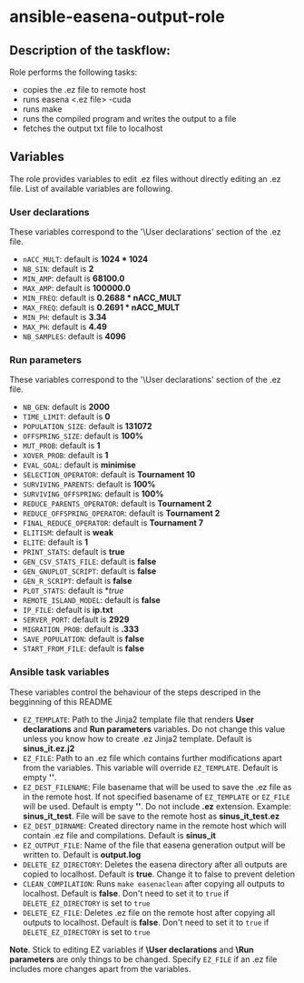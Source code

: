 # ansible-easena-output-role
## Description of the taskflow:
Role performs the following tasks:
- copies the .ez file to remote host
- runs easena <.ez file> -cuda
- runs make
- runs the compiled program and writes the output to a file
- fetches the output txt file to localhost

## Variables
The role provides variables to edit .ez files without directly editing an .ez file. List of available variables are following.
### User declarations
These variables correspond to the '\User declarations' section of the .ez file. 
- `nACC_MULT`:  default is **1024 * 1024**
- `NB_SIN`: default is **2**
- `MIN_AMP`: default is **68100.0**
- `MAX_AMP`: default is **100000.0**
- `MIN_FREQ`: default is **0.2688 * nACC_MULT**
- `MAX_FREQ`: default is **0.2691 * nACC_MULT**
- `MIN_PH`: default is **3.34**
- `MAX_PH`: default is **4.49**
- `NB_SAMPLES`: default is **4096**

### Run parameters
These variables correspond to the '\User declarations' section of the .ez file.
- `NB_GEN`: default is **2000**
- `TIME_LIMIT`: default is **0**
- `POPULATION_SIZE`: default is **131072**
- `OFFSPRING_SIZE`: default is **100%**
- `MUT_PROB`: default is **1**
- `XOVER_PROB`: default is **1**
- `EVAL_GOAL`: default is **minimise**
- `SELECTION_OPERATOR`: default is **Tournament 10**
- `SURVIVING_PARENTS`: default is **100%**
- `SURVIVING_OFFSPRING`: default is **100%**
- `REDUCE_PARENTS_OPERATOR`: default is **Tournament 2**
- `REDUCE_OFFSPRING_OPERATOR`: default is **Tournament 2**
- `FINAL_REDUCE_OPERATOR`: default is **Tournament 7**
- `ELITISM`: default is **weak**
- `ELITE`: default is **1**
- `PRINT_STATS`: default is **true**
- `GEN_CSV_STATS_FILE`: default is **false**
- `GEN_GNUPLOT_SCRIPT`: default is **false**
- `GEN_R_SCRIPT`: default is **false**
- `PLOT_STATS`: default is **true*
- `REMOTE_ISLAND_MODEL`: default is **false**
- `IP_FILE`: default is **ip.txt**
- `SERVER_PORT`: default is **2929**
- `MIGRATION_PROB`: default is **.333**
- `SAVE_POPULATION`: default is **false**
- `START_FROM_FILE`: default is **false**

### Ansible task variables
These variables control the behaviour of the steps descriped in the begginning of this README

- `EZ_TEMPLATE`: Path to the Jinja2 template file that renders **User declarations** and **Run parameters** variables. Do not change this value unless you know how to create .ez Jinja2 template. Default is **sinus_it.ez.j2**
- `EZ_FILE`: Path to an .ez file which contains further modifications apart from the variables. This variable will override `EZ_TEMPLATE`. Default is empty **''**.
- `EZ_DEST_FILENAME`: File basename that will be used to save the .ez file as in the remote host. If not specified basename of `EZ_TEMPLATE` or `EZ_FILE` will be used. Default is empty **''**. Do not include **.ez** extension. Example: **sinus_it_test**. File will be save to the remote host as **sinus_it_test.ez**
- `EZ_DEST_DIRNAME`: Created directory name in the remote host which will contain .ez file and compilations. Default is **sinus_it**
- `EZ_OUTPUT_FILE`: Name of the file that easena generation output will be written to. Default is **output.log**
- `DELETE_EZ_DIRECTORY`: Deletes the easena directory after all outputs are copied to localhost. Default is **true**. Change it to false to prevent deletion
- `CLEAN_COMPILATION`: Runs `make easenaclean` after copying all outputs to localhost. Default is **false**. Don't need to set it to `true` if `DELETE_EZ_DIRECTORY` is set to `true`
- `DELETE_EZ_FILE`: Deletes .ez file on the remote host after copying all outputs to localhost. Default is **false**. Don't need to set it to `true` if `DELETE_EZ_DIRECTORY` is set to `true`

**Note**. Stick to editing EZ variables if **\User declarations** and **\Run parameters** are only things to be changed. Specify `EZ_FILE` if an .ez file includes more changes apart from the variables.
